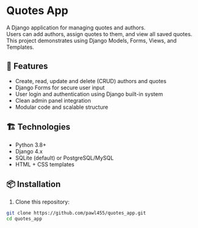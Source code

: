 # Quotes App

A Django application for managing quotes and authors.  
Users can add authors, assign quotes to them, and view all saved quotes.  
This project demonstrates using Django Models, Forms, Views, and Templates.

## 🚀 Features

- Create, read, update and delete (CRUD) authors and quotes
- Django Forms for secure user input
- User login and authentication using Django built-in system
- Clean admin panel integration
- Modular code and scalable structure

## 🏗️ Technologies

- Python 3.8+
- Django 4.x
- SQLite (default) or PostgreSQL/MySQL
- HTML + CSS templates

## 📦 Installation

1. Clone this repository:

```bash
git clone https://github.com/pawl455/quotes_app.git
cd quotes_app
